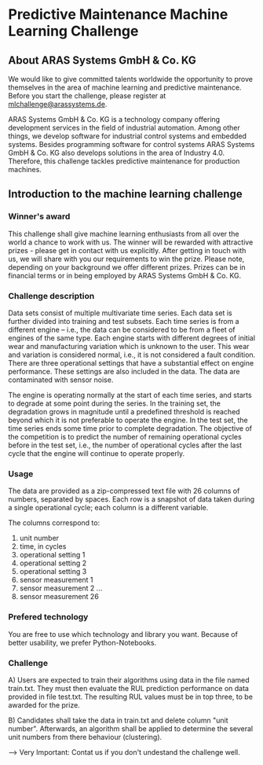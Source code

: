 # Predictive Maintenance Machine Learning Challenge

## About ARAS Systems GmbH & Co. KG

We would like to give committed talents worldwide the opportunity to prove themselves in the area of machine learning and predictive maintenance. Before you start the challenge, please register at mlchallenge@arassystems.de.

ARAS Systems GmbH & Co. KG is a technology company offering development services in the field of industrial automation. Among other things, we develop software for industrial control systems and embedded systems. Besides programming software for control systems ARAS Systems GmbH & Co. KG also develops solutions in the area of Industry 4.0. Therefore, this challenge tackles predictive maintenance for production machines. 

## Introduction to the machine learning challenge

### Winner's award
This challenge shall give machine learning enthusiasts from all over the world a chance to work with us. The winner will be rewarded with attractive prizes - please get in contact with us explicitly. After getting in touch with us, we will share with you our requirements to win the prize. Please note, depending on your background we offer different prizes. Prizes can be in financial terms or in being employed by ARAS Systems GmbH & Co. KG. 

### Challenge description
Data sets consist of multiple multivariate time series. Each data set is further divided into training and test subsets. Each time series is from a different engine – i.e., the data can be considered to be from a fleet of engines of  the  same  type.  Each  engine  starts  with  different  degrees  of  initial  wear  and  manufacturing variation  which  is  unknown  to  the  user.  This  wear  and  variation  is  considered  normal,  i.e.,  it  is  not considered a fault condition. There are three operational settings that have a substantial effect on engine performance. These settings are also included in the data. The data are contaminated with sensor noise. 

The  engine  is  operating  normally  at  the  start  of  each  time  series,  and  starts  to  degrade  at  some  point during the series. In the training set, the degradation grows in magnitude until a predefined threshold is reached beyond which it is not preferable to operate the engine. In the test set, the time series ends some time  prior  to  complete  degradation.  The  objective  of  the  competition  is  to  predict  the  number  of remaining operational cycles before in the test set, i.e., the number of operational cycles after the last cycle that the engine will continue to operate properly. 

### Usage
The data are provided as a zip-compressed text file with 26 columns of numbers, separated by spaces. Each row is a snapshot of data taken during a single operational cycle; each column is a different variable. 

The columns correspond to: 
1)  unit number 
2)  time, in cycles 
3)  operational setting 1 
4)  operational setting 2 
5)  operational setting 3 
6)  sensor measurement  1 
7)  sensor measurement  2 
... 
26)  sensor measurement  26 

### Prefered technology
You are free to use which technology and library you want. Because of better usability, we prefer Python-Notebooks. 

### Challenge
A) Users are expected to train their algorithms using data in the file named train.txt. They must then evaluate  the  RUL  prediction  performance  on  data  provided  in  file  test.txt.  The resulting RUL values must be in top three, to be awarded for the prize. 

B) Candidates shall take the data in train.txt and delete column "unit number". Afterwards, an algorithm shall be applied to determine the several unit numbers from there behaviour (clustering).

--> Very Important: Contat us if you don't undestand the challenge well. 
